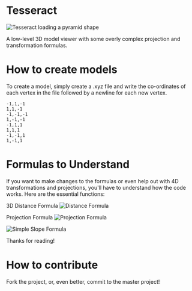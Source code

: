 # Tesseract
![Tesseract loading a pyramid shape](http://i.imgur.com/T0SliZZ.png)

A low-level 3D model viewer with some overly complex projection and transformation formulas.

# How to create models

To create a model, simply create a .xyz file and write the co-ordinates of each vertex in the file followed by a newline for each new vertex.

```
-1,1,-1
1,1,-1
-1,-1,-1
1,-1,-1
-1,1,1
1,1,1
-1,-1,1
1,-1,1
```

# Formulas to Understand
If you want to make changes to the formulas or even help out with 4D transformations and projections, you'll have to understand how the code works. Here are the essential functions:

3D Distance Formula
![Distance Formula](http://emcf.github.io/projects_files/Distance.png)

Projection Formula
![Projection Formula](http://emcf.github.io/projects_files/PerspectiveProjection.png)

![Simple Slope Formula](http://emcf.github.io/projects_files/Slope.png)

Thanks for reading!

# How to contribute
Fork the project, or, even better, commit to the master project!